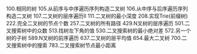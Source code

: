 100.相同的树
105.从前序与中序遍历序列构造二叉树
106.从中序与后序遍历序列构造二叉树
107.二叉树的层序遍历II
111.二叉树的最小深度
208.实现Trie(前缀树)
222.完全二叉树的节点个数
257.二叉树的所有路径
429.N叉树的层序遍历
501.二叉搜索树中的众数
513.找树左下角的值
530.二叉搜索树的最小绝对差
572.另一个树的子树
589.N叉树的前序遍历
637.二叉树的层平均值
654.最大二叉树
700.二叉搜索树中的搜索
783.二叉搜索树节点最小距离
